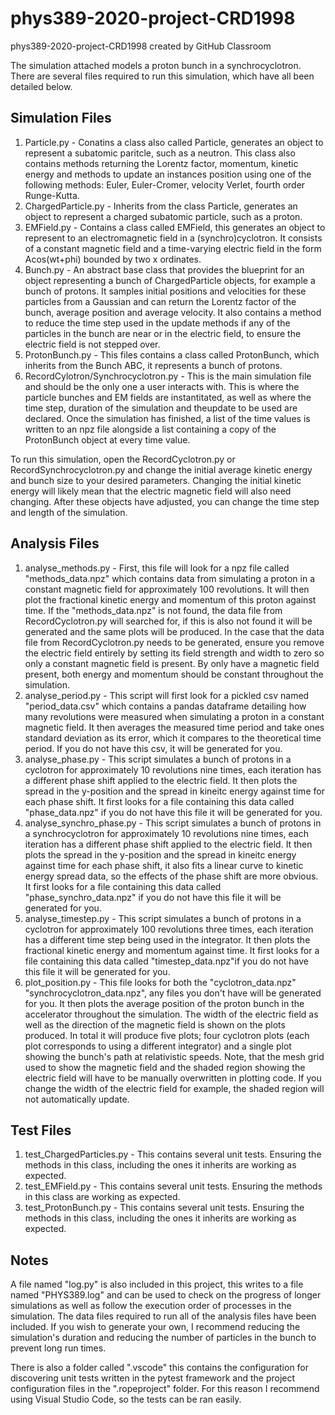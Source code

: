 # phys389-2020-project-CRD1998
phys389-2020-project-CRD1998 created by GitHub Classroom

The simulation attached models a proton bunch in a synchrocyclotron. There are several files required to run this simulation, which have 
all been detailed below.

Simulation Files
----------------

1. Particle.py - Conatins a class also called Particle, generates an object to represent a subatomic paritcle, such as a neutron. This 
                 class also contains methods returning the Lorentz factor, momentum, kinetic energy and methods to update an instances
                 position using one of the following methods: Euler, Euler-Cromer, velocity Verlet, fourth order Runge-Kutta.
2. ChargedParticle.py - Inherits from the class Particle, generates an object to represent a charged subatomic particle, such as a proton.
3. EMField.py - Contains a class called EMField, this generates an object to represent to an electromagnetic field in a                                   (synchro)cyclotron. It consists of a constant magnetic field and a time-varying electric field in the form Acos(wt+phi)                   bounded by two x ordinates.
4. Bunch.py - An abstract base class that provides the blueprint for an object representing a bunch of ChargedParticle objects, for                     example a bunch of protons. It samples initial positions and velocities for these particles from a Gaussian and can return                 the Lorentz factor of the bunch, average position and average velocity. It also contains a method to reduce the time step                 used in the update methods if any of the particles in the bunch are near or in the electric field, to ensure the electric                 field is not stepped over.
5. ProtonBunch.py - This files contains a class called ProtonBunch, which inherits from the Bunch ABC, it represents a bunch of protons.
6. RecordCylotron/Synchrocyclotron.py - This is the main simulation file and should be the only one a user interacts with. This is where 
                                        the particle bunches and EM fields are instantitated, as well as where the time step, duration of
                                        the simulation and theupdate to be used are declared. Once the simulation has finished, a list of 
                                        the time values is written to an npz file alongside a list containing a copy of the ProtonBunch 
                                        object at every time value.

To run this simulation, open the RecordCyclotron.py or RecordSynchrocyclotron.py and change the initial average kinetic energy and bunch size to your desired parameters. Changing the initial kinetic energy will likely mean that the electric magnetic field will also need changing. After these objects have adjusted, you can change the time step and length of the simulation.

Analysis Files
--------------

1. analyse_methods.py - First, this file will look for a npz file called "methods_data.npz" which contains data from simulating a proton
                        in a constant magnetic field for approximately 100 revolutions. It will then plot the fractional kinetic energy 
                        and momentum of this proton against time. If the "methods_data.npz" is not found, the data file from                                       RecordCyclotron.py will searched for, if this is also not found it will be generated and the same plots will be                           produced. In the case that the data file from RecordCyclotron.py needs to be generated, ensure you remove the                             electric field entirely by setting its field strength and width to zero so only a constant magnetic field is                               present. By only have a magnetic field present, both energy and momentum should be constant throughout the                                 simulation.
2. analyse_period.py - This script will first look for a pickled csv named "period_data.csv" which contains a pandas dataframe detailing
                       how many revolutions were measured when simulating a proton in a constant magnetic field. It then averages the 
                       measured time period and take ones standard deviation as its error, which it compares to the theoretical time                              period.
                       If you do not have this csv, it will be generated for you.
3. analyse_phase.py - This script simulates a bunch of protons in a cyclotron for approximately 10 revolutions nine times, each iteration
                      has a different phase shift applied to the electric field. It then plots the spread in the y-position and the spread
                      in kineitc energy against time for each phase shift. It first looks for a file containing this data called                                 "phase_data.npz" if you do not have this file it will be generated for you.
4. analyse_synchro_phase.py - This script simulates a bunch of protons in a synchrocyclotron for approximately 10 revolutions nine times, 
                              each iteration has a different phase shift applied to the electric field. It then plots the spread in the 
                              y-position and the spread in kineitc energy against time for each phase shift, it also fits a linear curve 
                              to kinetic energy spread data, so the effects of the phase shift are more obvious. It first looks for a file 
                              containing this data called "phase_synchro_data.npz" if you do not have this file it will be generated for                                 you.
5. analyse_timestep.py - This script simulates a bunch of protons in a cyclotron for approximately 100 revolutions three times, each                                iteration has a different time step being used in the integrator. It then plots the fractional kinetic energy                              and momentum against time. It first looks for a file containing this data called "timestep_data.npz"if you do not                          have this file it will be generated for you.
6. plot_position.py - This file looks for both the "cyclotron_data.npz" "synchrocyclotron_data.npz", any files you don't have will be                           generated for you. It then plots the average position of the proton bunch in the accelerator throughout the                               simulation. The width of the electric field as well as the direction of the magnetic field is shown on the plots                           produced. In total it will produce five plots; four cyclotron plots (each plot corresponds to using a different                           integrator) and a single plot showing the bunch's path at relativistic speeds. Note, that the mesh grid used to show                       the magnetic field and the shaded region showing the electric field will have to be manually overwritten in plotting                       code. If you change the width of the electric field for example, the shaded region will not automatically update.

Test Files
----------

1. test_ChargedParticles.py - This contains several unit tests. Ensuring the methods in this class, including the ones it inherits are
                              working as expected.
2. test_EMField.py - This contains several unit tests. Ensuring the methods in this class are working as expected. 
3. test_ProtonBunch.py - This contains several unit tests. Ensuring the methods in this class, including the ones it inherits are
                         working as expected.

Notes
-----

A file named "log.py" is also included in this project, this writes to a file named "PHYS389.log" and can be used to check on the progress
of longer simulations as well as follow the execution order of processes in the simulation. The data files required to run all of the 
analysis files have been included. If you wish to generate your own, I recommend reducing the simulation's duration and reducing the number of particles in the bunch to prevent long run times.

There is also a folder called ".vscode" this contains the configuration for discovering unit tests written in the pytest framework and the 
project configuration files in the ".ropeproject" folder. For this reason I recommend using Visual Studio Code, so the tests can be ran easily.
